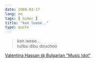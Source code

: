 ```yaml
---
date: 2008-03-17
lang: en
tags: [ humor ]
title: "ken leeee.."
type: quote
---
```


> ken leeee...\
> tulibu dibu douchoo

[Valentina Hassan @ Bulgarian "Music
Idol"](http://youtube.com/watch?v=FQt-h753jHI)

